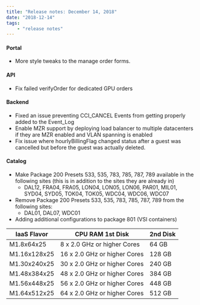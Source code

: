 ```yaml
---
title: "Release notes: December 14, 2018"
date: "2018-12-14"
tags:
    - "release notes"
---
```


#### Portal
- More style tweaks to the manage order forms.

#### API
- Fix failed verifyOrder for dedicated GPU orders

#### Backend
- Fixed an issue preventing CCI_CANCEL Events from getting properly added to the Event_Log
- Enable MZR support by deploying load balancer to multiple datacenters if they are MZR enabled and VLAN spanning is enabled
- Fix issue where hourlyBillingFlag changed status after a guest was cancelled but before the guest was actually deleted.



#### Catalog
- Make Package 200 Presets 533, 535, 783, 785, 787, 789 available in the following sites (this is in addition to the sites they are already in)
    - DAL12, FRA04, FRA05, LON04, LON05, LON06, PAR01, MIL01, SYD04, SYD05, TOK04, TOK05, WDC04, WDC06, WDC07
- Remove Package 200 Presets 533, 535, 783, 785, 787, 789 from the following sites:
    - DAL01, DAL07, WDC01
- Adding additional configurations to package 801 (VSI containers)

|IaaS Flavor| CPU RAM 1st Disk  |  2nd Disk|
| --- | --- | --- |
|M1.8x64x25 | 8 x 2.0 GHz or higher Cores| 64 GB |  25 GB   |100 GB|
|M1.16x128x25 |  16 x 2.0 GHz or higher Cores  |   128 GB | 25 GB |  100 GB|
|M1.30x240x25 |   30 x 2.0 GHz or higher Cores |   240 GB | 25 GB |  100 GB|
|M1.48x384x25 |   48 x 2.0 GHz or higher Cores |   384 GB | 25 GB |  100 GB|
|M1.56x448x25 |  56 x 2.0 GHz or higher Cores  |   448 GB | 25 GB |  100 GB|
|M1.64x512x25 |   64 x 2.0 GHz or higher Cores |   512 GB | 25 GB |  100 GB|